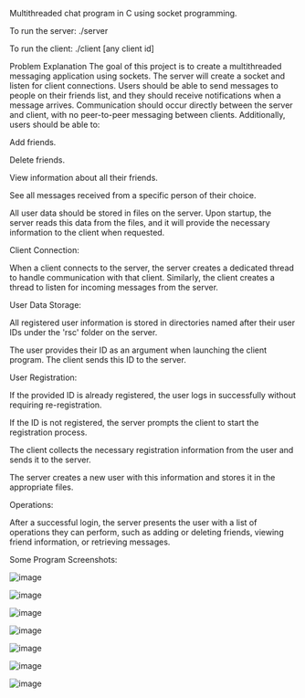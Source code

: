 Multithreaded chat program in C using socket programming.

To run the server: ./server

To run the client: ./client [any client id]

Problem Explanation
The goal of this project is to create a multithreaded messaging application using sockets. The server will create a socket and listen for client connections. Users should be able to send messages to people on their friends list, and they should receive notifications when a message arrives. Communication should occur directly between the server and client, with no peer-to-peer messaging between clients. Additionally, users should be able to:

Add friends.

Delete friends.

View information about all their friends.

See all messages received from a specific person of their choice.

All user data should be stored in files on the server. Upon startup, the server reads this data from the files, and it will provide the necessary information to the client when requested.

Client Connection:

When a client connects to the server, the server creates a dedicated thread to handle communication with that client. Similarly, the client creates a thread to listen for incoming messages from the server.

User Data Storage:

All registered user information is stored in directories named after their user IDs under the 'rsc' folder on the server.

The user provides their ID as an argument when launching the client program. The client sends this ID to the server.

User Registration:

If the provided ID is already registered, the user logs in successfully without requiring re-registration.

If the ID is not registered, the server prompts the client to start the registration process.

The client collects the necessary registration information from the user and sends it to the server.

The server creates a new user with this information and stores it in the appropriate files.

Operations:

After a successful login, the server presents the user with a list of operations they can perform, such as adding or deleting friends, viewing friend information, or retrieving messages.


Some Program Screenshots:

![image](https://github.com/yavuz-cetin/Chat-Program/assets/77074984/59e772fc-f20d-4704-9b3b-a73e2bc77678)

![image](https://github.com/yavuz-cetin/Chat-Program/assets/77074984/268f6640-4b78-499f-bb3b-83cc6f84183a)

![image](https://github.com/yavuz-cetin/Chat-Program/assets/77074984/6ce8cf10-c878-47b3-b150-36b294163285)

![image](https://github.com/yavuz-cetin/Chat-Program/assets/77074984/48e22e51-48eb-497a-afca-8499c2f33b59)

![image](https://github.com/yavuz-cetin/Chat-Program/assets/77074984/6d0cd16a-4be1-4365-bd47-a72ebac4313f)

![image](https://github.com/yavuz-cetin/Chat-Program/assets/77074984/1b14fd51-8362-42b8-bcc0-b029c1a2a353)

![image](https://github.com/yavuz-cetin/Chat-Program/assets/77074984/941bcab1-1e13-4f24-9f61-df8010551666)






